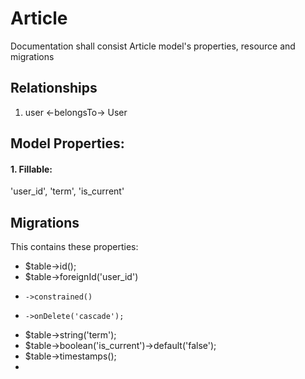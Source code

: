 # Article 

Documentation shall consist Article model's properties, resource and migrations

## Relationships 
1. user <-belongsTo-> User 

## Model Properties:

#### 1. Fillable: 
'user_id', 'term', 'is_current'

## Migrations
This contains these properties: 

- $table->id();
- $table->foreignId('user_id')
-     ->constrained()
-     ->onDelete('cascade');
- $table->string('term');
- $table->boolean('is_current')->default('false');
- $table->timestamps();
- 









